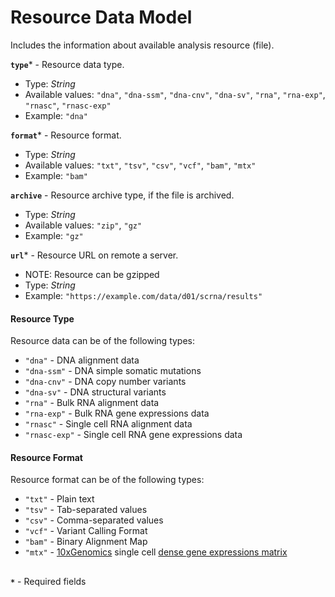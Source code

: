 # Resource Data Model
Includes the information about available analysis resource (file).

**`type`*** - Resource data type.
- Type: _String_
- Available values: `"dna"`, `"dna-ssm"`, `"dna-cnv"`, `"dna-sv"`, `"rna"`, `"rna-exp"`, `"rnasc"`, `"rnasc-exp"`
- Example: `"dna"`

**`format`*** - Resource format.
- Type: _String_
- Available values: `"txt"`, `"tsv"`, `"csv"`, `"vcf"`, `"bam"`, `"mtx"`
- Example: `"bam"`

**`archive`** - Resource archive type, if the file is archived.
- Type: _String_
- Available values: `"zip"`, `"gz"`
- Example: `"gz"`

**`url`*** - Resource URL on remote a server.
- NOTE: Resource can be gzipped
- Type: _String_
- Example: `"https://example.com/data/d01/scrna/results"`

#### Resource Type
Resource data can be of the following types:
- `"dna"` - DNA alignment data
- `"dna-ssm"` - DNA simple somatic mutations
- `"dna-cnv"` - DNA copy number variants
- `"dna-sv"` - DNA structural variants
- `"rna"` - Bulk RNA alignment data
- `"rna-exp"` - Bulk RNA gene expressions data
- `"rnasc"` - Single cell RNA alignment data
- `"rnasc-exp"` - Single cell RNA gene expressions data

#### Resource Format
Resource format can be of the following types:
- `"txt"` - Plain text
- `"tsv"` - Tab-separated values
- `"csv"` - Comma-separated values
- `"vcf"` - Variant Calling Format
- `"bam"` - Binary Alignment Map
- `"mtx"` - [10xGenomics](https://www.10xgenomics.com/) single cell [dense gene expressions matrix](https://www.10xgenomics.com/support/software/cell-ranger/latest/analysis/outputs/cr-outputs-mex-matrices)


##
**`*`** - Required fields
